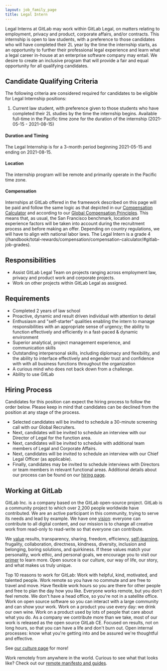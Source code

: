 ```yaml
---
layout: job_family_page
title: Legal Intern
---
```


Legal Interns at GitLab may work within GitLab Legal, on matters relating to employment, privacy and product, corporate affairs, and/or contracts. This internship is open to law students, with a preference to those candidates who will have completed their 2L year by the time the internship starts, as an opportunity to further their professional legal experience and learn what a legal career in-house at an enterprise software company may entail. We desire to create an inclusive program that will provide a fair and equal opportunity for all qualifying candidates.

## Candidate Qualifying Criteria

The following criteria are considered required for candidates to be eligible for Legal Internship positions:
1. Current law student, with preference given to those students who have completed their 2L studies by the time the internship begins. Available full-time in the Pacific time zone for the duration of the internship (2021-05-15 - 2021-08-15)

#### Duration and Timing

The Legal Internship is for a 3-month period beginning 2021-05-15 and ending on 2021-08-15.

#### Location

The internship program will be remote and primarily operate in the Pacific time zone.

#### Compensation

Internships at GitLab offered in the framework described on this page will be paid and follow the same logic as that depicted in our [Compensation Calculator](https://about.gitlab.com/handbook/total-rewards/compensation/compensation-calculator/calculator/) and according to our [Global Compensation Principles](https://about.gitlab.com/handbook/total-rewards/compensation/). This means that, as usual, the San Francisco benchmark, location and experience factors will be taken into account during the recruitment process and before making an offer. Depending on country regulations, we will have to align with national labor laws.
The Legal Intern is a grade 4 (/handbook/total-rewards/compensation/compensation-calculator/#gitlab-job-grades).

## Responsibilities

- Assist GitLab Legal Team on projects ranging across employment law, privacy and product work and corporate projects.
- Work on other projects within GitLab Legal as assigned.

## Requirements

- Completed 2 years of law school
- Proactive, dynamic and result driven individual with attention to detail
- Enthusiasm and "self-starter" qualities enabling the intern  to manage responsibilities with an appropriate sense of urgency; the ability to function effectively and efficiently in a fast-paced & dynamic environment
- Superior analytical, project management experience, and communication skills
- Outstanding interpersonal skills, including diplomacy and flexibility, and the ability to interface effectively and engender trust and confidence with with all business functions throughout the organization
- A curious mind who does not back down from a challenge.
- Ability to use GitLab

## Hiring Process

Candidates for this position can expect the hiring process to follow the order below. Please keep in mind that candidates can be declined from the position at any stage of the process.

- Selected candidates will be invited to schedule a 30-minute screening call with our Global Recruiters.
- Next, candidates will be invited to schedule an interview with our Director of Legal for the function area.
- Next, candidates will be invited to schedule with additional team members of Legal and Corporate Affairs.
- Next, candidates will be invited to schedule an interview with our Chief Legal Officer (as applicable).
- Finally, candidates may be invited to schedule interviews with Directors or team members in relevant functional areas.
Additional details about our process can be found on our [hiring page](https://about.gitlab.com/handbook/hiring/).

## Working at GitLab

GitLab Inc. is a company based on the GitLab open-source project. GitLab is a community project to which over 2,200 people worldwide have contributed. We are an active participant in this community, trying to serve its needs and lead by example. We have one [vision](https://about.gitlab.com/strategy): everyone can contribute to all digital content, and our mission is to change all creative work from read-only to read-write so that everyone can contribute.

We [value](https://about.gitlab.com/handbook/values/) results, transparency, sharing, freedom, efficiency, [self-learning](https://about.gitlab.com/company/culture/all-remote/self-service/#how-self-learning-leads-to-success-in-your-role), frugality, collaboration, directness, kindness, diversity, inclusion and belonging, boring solutions, and quirkiness. If these values match your personality, work ethic, and personal goals, we encourage you to visit our [primer](https://about.gitlab.com/company/) to learn more. Open source is our culture, our way of life, our story, and what makes us truly unique.

Top 10 reasons to work for GitLab:
Work with helpful, kind, motivated, and talented people.
Work remote so you have no commute and are free to travel and move.
Have flexible work hours so you are there for other people and free to plan the day how you like.
Everyone works remote, but you don't feel remote. We don't have a head office, so you're not in a satellite office.
Work on open source software so you can interact with a large community and can show your work.
Work on a product you use every day: we drink our own wine.
Work on a product used by lots of people that care about what you do.
As a company we contribute more than we take, most of our work is released as the open source GitLab CE.
Focused on results, not on long hours, so that you can have a life and don't burn out.
Open internal processes: know what you're getting into and be assured we're thoughtful and effective.

See [our culture page](https://about.gitlab.com/company/culture/) for more!

Work remotely from anywhere in the world. Curious to see what that looks like? Check out our [remote manifesto and guides](https://about.gitlab.com/company/culture/all-remote/).

